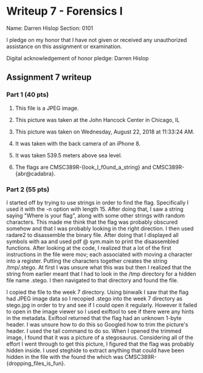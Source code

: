 Writeup 7 - Forensics I
======

Name: Darren Hislop
Section: 0101

I pledge on my honor that I have not given or received any unauthorized assistance on this assignment or examination.

Digital acknowledgement of honor pledge: Darren Hislop

## Assignment 7 writeup

### Part 1 (40 pts)

1. This file is a JPEG image.

2. This picture was taken at the John Hancock Center in Chicago, IL

3. This picture was taken on Wednesday, August 22, 2018 at 11:33:24 AM.

4. It was taken with the back camera of an iPhone 8.

5. It was taken 539.5 meters above sea level.

6. The flags are CMSC389R-{look_I_f0und_a_string} and CMSC389R-{abr@cadabra}.

### Part 2 (55 pts)

<p>
I started off by trying to use strings in order to find the flag. Specifically I used it with the -n option with length 15. After doing that, I saw a string saying "Where is your flag", along with some other strings with random characters. This made me think that the flag was probably obscured somehow and that I was probably looking in the right direction. I then used radare2 to disassemble the binary file. After doing that I displayed all symbols with aa and used pdf @ sym.main to print the disassembled functions. After looking at the code, I realized that a lot of the first instructions in the file were mov; each associated with moving a character into a register. Putting the characters together creates the string /tmp/.stego. At first I was unsure what this was but then I realized that the string from earlier meant that I had to look in the /tmp directory for a hidden file name .stego. I then navigated to that directory and found the file.
</p>
<p>
I copied the file to the week 7 directory. Using binwalk I saw that the flag had JPEG image data so I recopied .stego into the week 7 directory as stego.jpg in order to try and see if I could open it regularly. However it failed to open in the image viewer so I used exiftool to see if there were any hints in the metadata. Exiftool returned that the flag had an unknown 1-byte header. I was unsure how to do this so Googled how to trim the picture's header. I used the tail command to do so. When I opened the trimmed image, I found that it was a picture of a stegosaurus. Considering all of the effort I went through to get this picture, I figured that the flag was probably hidden inside. I used steghide to extract anything that could have been hidden in the file with the  found the which was CMSC389R-{dropping_files_is_fun}.
</p>
